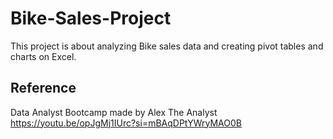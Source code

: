 # Bike-Sales-Project

This project is about analyzing Bike sales data and creating pivot tables and charts on Excel.

## Reference
Data Analyst Bootcamp made by Alex The Analyst
https://youtu.be/opJgMj1IUrc?si=mBAqDPtYWryMAO0B

